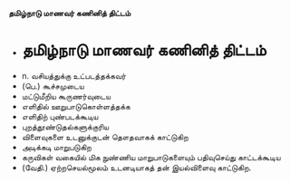 **தமிழ்நாடு மாணவர் கணினித் திட்டம்**
- # தமிழ்நாடு மாணவர் கணினித் திட்டம்
- n. வசியத்துக்கு உட்படத்தக்கவர்
- (பெ.) கூச்சமுடைய
- மட்டுமீறிய கூருணர்வுடைய
- எளிதில் ஊறுபாடுகொள்ளத்தக்க
- எளிதிற் புண்படக்கூடிய
- புறத்தூண்டுதல்களுக்குரிய
- விளைவுகளை உடனுக்குடன் தௌதவாகக் காட்டுகிற
- அடிக்கடி மாறுபடுகிற
- கருவிகள் வகையில் மிக நுண்ணிய மாறுபாடுகளையும் பதிவுசெய்து காட்டக்கூடிய
- (வேதி.) ஏற்றசெயல்மூலம் உடனடியாகத் தன் இயல்விளைவு காட்டுகிற.

